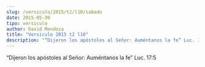 ```yaml
---
slug: /versiculo/2015/t2/l10/sabado
date: 2015-05-30
tipo: versiculo
author: David Mendoza
title: "Versiculo 2015 t2 l10"
description: "“Dijeron los apóstoles al Señor: Auméntanos la fe” Luc. 17:5"
---
```


“Dijeron los apóstoles al Señor: Auméntanos la fe” Luc. 17:5
